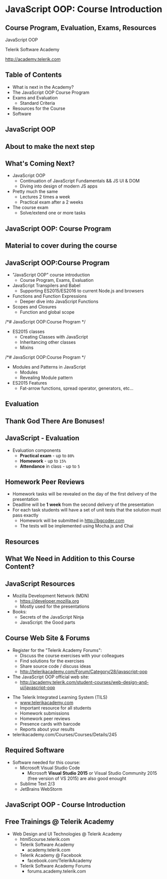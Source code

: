 <!-- section start -->
<!-- attr: { id:'', class:'slide-title', showInPresentation:true, hasScriptWrapper:true } -->
# JavaScript OOP: Course Introduction
## Course Program, Evaluation, Exams, Resources
<article class="signature">
	<p class="signature-course">JavaScript OOP</p>
	<p class="signature-initiative">Telerik Software Academy</p>
	<a href="http://academy.telerik.com" class="signature-link">http://academy.telerik.com</a>
</div>

<!-- section start -->
<!-- attr: { id:'', showInPresentation:true, hasScriptWrapper:true } -->
# Table of Contents
- What is next in the Academy?
- The JavaScript OOP Course Program
- Exams and Evaluation
  - Standard Criteria
- Resources for the Course
- Software

<!-- <img class="slide-image" showInPresentation="true" src="imgs\pic02.png" style="top:32.62%; left:65.02%; width:38.35%; z-index:-1" /> -->

<!-- section start -->
<!-- attr: { id:'', class:'slide-section', showInPresentation:true, hasScriptWrapper:true } -->
# JavaScript OOP
## About to make the next step

<!-- attr: { showInPresentation:true, hasScriptWrapper:true } -->
# What's Coming Next?
- JavaScript OOP
  - Continuation of JavaScript Fundamentals && JS UI & DOM
  - Diving into design of modern JS apps
- Pretty much the same
  - Lectures 2 times a week 
  - Practical exam after a 2 weeks
- The course exam
  - Solve/extend one or more tasks

<!-- section start -->
<!-- attr: { id:'', class:'slide-section', showInPresentation:true, hasScriptWrapper:true } -->
# JavaScript OOP: Course Program
## Material to cover during the course

<!-- attr: { showInPresentation:true, hasScriptWrapper:true } -->
# JavaScript OOP:Course Program
- "JavaScript OOP" course introduction
  - Course Program, Exams, Evaluation
- JavaScript Transpilers and Babel 
  - Supporting ES2015/ES2016 to current Node.js and browsers
- Functions and Function Expressions
  - Deeper dive into JavaScript Functions
- Scopes and Closures
  - Function and global scope

<!-- attr: { showInPresentation:true, hasScriptWrapper:true } -->
/*# JavaScript OOP:Course Program */

- ES2015 classes
  - Creating Classes with JavaScript
  - Inheritancing other classes
  - Mixins

<!-- attr: { showInPresentation:true, hasScriptWrapper:true } -->
/*# JavaScript OOP:Course Program */

- Modules and Patterns in JavaScript
  - Modules
  - Revealing Module pattern
- ES2015 Features
  - Fat-arrow functions, spread operator, generators, etc...

<!-- section start -->
<!-- attr: { id:'', class:'slide-section', showInPresentation:true, hasScriptWrapper:true } -->
# Evaluation 
## Thank God There Are Bonuses!

<!-- attr: { showInPresentation:true, hasScriptWrapper:true } -->
# JavaScript - Evaluation
- Evaluation components
  - **Practical exam** - up to `80%`
  - **Homework** - up to `15%`
  - **Attendance** in class - up to `5`

<!-- <img class="slide-image" showInPresentation="true" src="imgs\pic24.png" style="top:53.77%; left:58.01%; width:34.99%; z-index:-1" /> -->
<!-- <img class="slide-image" showInPresentation="true" src="imgs\pic25.png" style="top:53.77%; left:19.65%; width:28.21%; z-index:-1" /> -->

<!-- attr: { showInPresentation:true, hasScriptWrapper:true } -->
# Homework Peer Reviews
- Homework tasks will be revealed on the day of the first delivery of the presentation
- Deadline will be **1** **week** from the second delivery of the presentation
- For each task students will have a set of unit tests that the solution must pass exactly
  - Homework will be submitted in http://bgcoder.com 
  - The tests will be implemented using Mocha.js and Chai

<!-- section start -->
<!-- attr: { id:'', class:'slide-section', showInPresentation:true, hasScriptWrapper:true } -->
# Resources
## What We Need in Addition to this Course Content?

<!-- attr: { showInPresentation:true, hasScriptWrapper:true } -->
# JavaScript Resources
- Mozilla Development Network (MDN)
  - https://developer.mozilla.org 
  - Mostly used for the presentations
- Books:
  - Secrets of the JavaScript Ninja
  - JavaScript: the Good parts

<!-- attr: { showInPresentation:true, hasScriptWrapper:true } -->
# Course Web Site & Forums
- Register for the "Telerik Academy Forums":
  - Discuss the course exercises with your colleagues
  - Find solutions for the exercises
  - Share source code / discuss ideas
  - http://telerikacademy.com/Forum/Category/28/javascript-oop 
- The JavaScript OOP official web site:
  - http://academy.telerik.com/student-courses/web-design-and-ui/javascript-oop 

<!-- attr: { showInPresentation:true, hasScriptWrapper:true } -->

- The Telerik Integrated Learning System (TILS)
  - www.telerikacademy.com
  - Important resource for all students
  - Homework submissions
  - Homework peer reviews
  - Presence cards with barcode
  - Reports about your results
- telerikacademy.com/Courses/Courses/Details/245 

<!-- <img class="slide-image" showInPresentation="true" src="imgs\pic34.png" style="top:38.79%; left:71.61%; width:34.79%; z-index:-1" /> -->

<!-- attr: { showInPresentation:true, hasScriptWrapper:true } -->
# Required Software
- Software needed for this course:
  - Microsoft Visual Studio Code
    - Microsoft **Visual Studio 2015** or Visual Studio Community 2015 (free version of VS 2015) are also good enought
  - Sublime Text 2/3
  - JetBrains WebStorm

<!-- <img class="slide-image" showInPresentation="true" src="imgs\pic35.png" style="top:63.47%; left:24.50%; width:59.61%; z-index:-1" /> -->
<!-- <img class="slide-image" showInPresentation="true" src="imgs\pic36.png" style="top:36.50%; left:76.72%; width:22.92%; z-index:-1" /> -->

<!-- section start -->
<!-- attr: { showInPresentation:true, hasScriptWrapper:true } -->
# JavaScript OOP - Course Introduction

<!-- <img class="slide-image" showInPresentation="true" src="imgs\pic37.png" style="top:50.25%; left:38.83%; width:32.62%; z-index:-1" /> -->
<!-- <img class="slide-image" showInPresentation="true" src="imgs\pic38.png" style="top:15.78%; left:10.44%; width:17.19%; z-index:-1" /> -->
<!-- <img class="slide-image" showInPresentation="true" src="imgs\pic39.png" style="top:19.31%; left:85.21%; width:19.34%; z-index:-1" /> -->

<!-- attr: { showInPresentation:true, hasScriptWrapper:true } -->
# Free Trainings @ Telerik Academy
- Web Design and UI Technologies @ Telerik Academy
    - html5course.telerik.com
  - Telerik Software Academy
    - academy.telerik.com
  - Telerik Academy @ Facebook
    - facebook.com/TelerikAcademy
  - Telerik Software Academy Forums
    - forums.academy.telerik.com

<!-- <img class="slide-image" showInPresentation="true" src="imgs\pic40.png" style="top:13.79%; left:92.16%; width:13.45%; z-index:-1" /> -->
<!-- <img class="slide-image" showInPresentation="true" src="imgs\pic41.png" style="top:37.09%; left:68.14%; width:36.30%; z-index:-1" /> -->
<!-- <img class="slide-image" showInPresentation="true" src="imgs\pic42.png" style="top:58.79%; left:95.14%; width:10.85%; z-index:-1" /> -->

